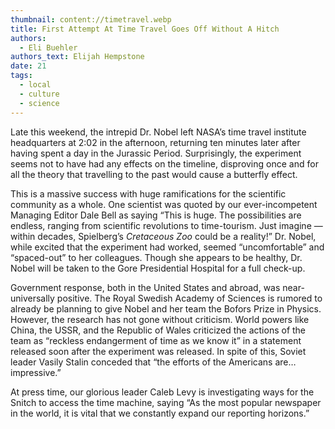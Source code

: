 ```yaml
---
thumbnail: content://timetravel.webp
title: First Attempt At Time Travel Goes Off Without A Hitch
authors:
  - Eli Buehler
authors_text: Elijah Hempstone
date: 21
tags:
  - local
  - culture
  - science
---
```


Late this weekend, the intrepid Dr. Nobel left NASA’s time travel institute headquarters at 2:02 in the afternoon, returning ten minutes later after having spent a day in the Jurassic Period. Surprisingly, the experiment seems not to have had any effects on the timeline, disproving once and for all the theory that travelling to the past would cause a butterfly effect.

This is a massive success with huge ramifications for the scientific community as a whole. One scientist was quoted by our ever-incompetent Managing Editor Dale Bell as saying “This is huge. The possibilities are endless, ranging from scientific revolutions to time-tourism. Just imagine — within decades, Spielberg’s *Cretaceous Zoo* could be a reality!” Dr. Nobel, while excited that the experiment had worked, seemed “uncomfortable” and “spaced-out” to her colleagues. Though she appears to be healthy, Dr. Nobel will be taken to the Gore Presidential Hospital for a full check-up.

Government response, both in the United States and abroad, was near-universally positive. The Royal Swedish Academy of Sciences is rumored to already be planning to give Nobel and her team the Bofors Prize in Physics. However, the research has not gone without criticism. World powers like China, the USSR, and the Republic of Wales criticized the actions of the team as “reckless endangerment of time as we know it” in a statement released soon after the experiment was released. In spite of this, Soviet leader Vasily Stalin conceded that “the efforts of the Americans are… impressive.”

At press time, our glorious leader Caleb Levy is investigating ways for the Snitch to access the time machine, saying “As the most popular newspaper in the world, it is vital that we constantly expand our reporting horizons.”
